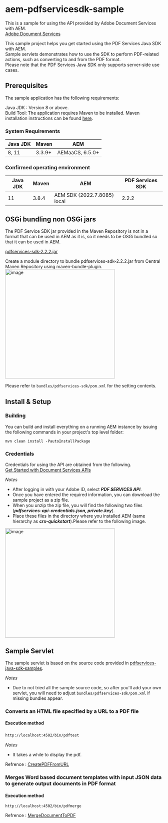 # aem-pdfservicesdk-sample
This is a sample for using the API provided by Adobe Document Services with AEM.  
[Adobe Document Services](https://developer.adobe.com/document-services/homepage)


This sample project helps you get started using the PDF Services Java SDK with AEM.  
Sample servlets demonstrates how to use the SDK to perform PDF-related actions, such as converting to and from the PDF format.  
Please note that the PDF Services Java SDK only supports server-side use cases.

## Prerequisites
The sample application has the following requirements:

Java JDK : Version 8 or above.  
Build Tool: The application requires Maven to be installed. Maven installation instructions can be found [here](https://maven.apache.org/install.html).  

### System Requirements
| Java JDK | Maven | AEM |
----|----|---- 
| 8, 11 | 3.3.9+ | AEMaaCS, 6.5.0+ | 

### Confirmed operating environment
| Java JDK | Maven | AEM | PDF Services SDK |
----|----|----|---- 
| 11 | 3.8.4 | AEM SDK (2022.7.8085) local | 2.2.2 |

  
## OSGi bundling non OSGi jars
The PDF Service SDK jar provided in the Maven Repository is not in a format that can be used in AEM as it is, so it needs to be OSGi bundled so that it can be used in AEM.  

[pdfservices-sdk-2.2.2.jar](https://mvnrepository.com/artifact/com.adobe.documentservices/pdfservices-sdk/2.2.2)  

  
Create a module directory to bundle pdfservices-sdk-2.2.2.jar from Central Manen Repository using maven-bundle-plugin.  
<img width="350" alt="image" src="https://user-images.githubusercontent.com/42370761/184114662-29548a0f-0a05-4218-8de0-85617821426c.png">  

Please refer to `bundles/pdfservices-sdk/pom.xml` for the setting contents.  
  
## Install & Setup
### Building
You can build and install everything on a running AEM instance by issuing the following commands in your project's top level folder:  
    
```mvn clean install -PautoInstallPackage```  

### Credentials
Credentials for using the API are obtained from the following.  
[Get Started with Document Services APIs](https://documentcloud.adobe.com/dc-integration-creation-app-cdn/main.html)  

*Notes*
- After logging in with your Adobe ID, select ***PDF SERVICES API***.  
- Once you have entered the required information, you can download the sample project as a zip file.    
- When you unzip the zip file, you will find the following two files (***pdfservices-api-credentials.json, private.key***).
- Place these files in the directory where you installed AEM (same hierarchy as ***crx-quickstart***).Please refer to the following image.    


<img width="350" alt="image" src="https://user-images.githubusercontent.com/42370761/184122221-0d3c54fe-0019-4bf2-9306-ab50300b6c13.png">
  

## Sample Servlet
The sample servlet is based on the source code provided in [pdfservices-java-sdk-samples](https://github.com/adobe/pdfservices-java-sdk-samples).  

*Notes*  
- Due to not tried all the sample source code, so after you'll add your own servlet, you will need to adjust `bundles/pdfservices-sdk/pom.xml` if missing bundles appear.  

### Converts an HTML file specified by a URL to a PDF file
#### Execution method
`http://localhost:4502/bin/pdftest`　　

*Notes*  
- It takes a while to display the pdf.  


Refrence : [CreatePDFFromURL](https://github.com/adobe/pdfservices-java-sdk-samples/blob/master/src/main/java/com/adobe/pdfservices/operation/samples/createpdf/CreatePDFFromURL.java)  


### Merges Word based document templates with input JSON data to generate output documents in PDF format
#### Execution method
`http://localhost:4502/bin/pdfmerge`
  
Refrence : [MergeDocumentToPDF](https://github.com/adobe/pdfservices-java-sdk-samples/blob/2b41463d2c141cc906387b336a14c77f1a724dd9/src/main/java/com/adobe/platform/operation/samples/documentmerge/MergeDocumentToPDF.java)  

